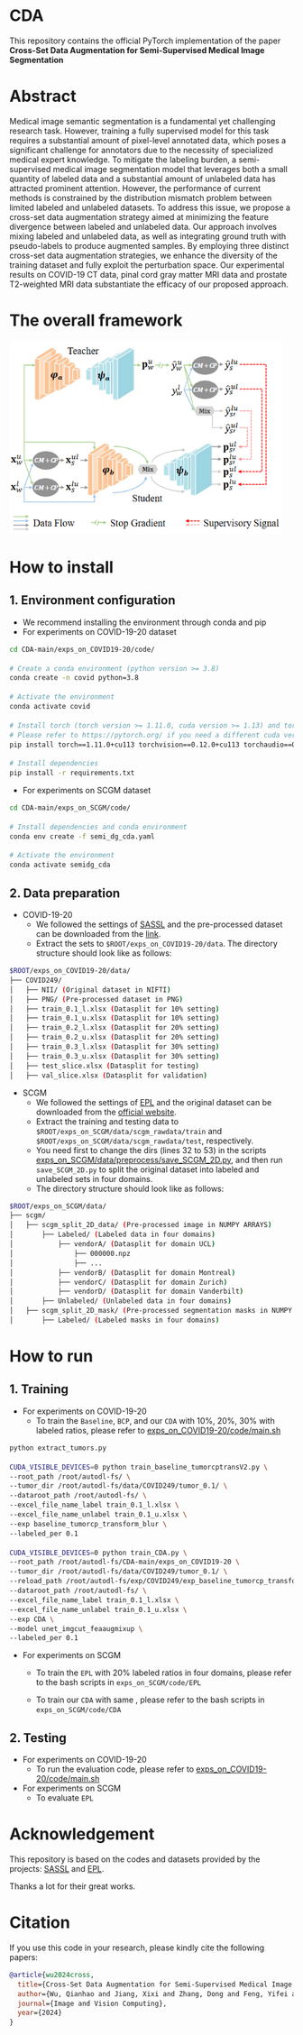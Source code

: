 # CDA
This repository contains the official PyTorch implementation of the paper **Cross-Set Data Augmentation for Semi-Supervised Medical Image Segmentation**

# Abstract
Medical image semantic segmentation is a fundamental yet challenging research task. However, training a fully supervised model for this task requires a substantial amount of pixel-level annotated data, which poses a significant challenge for annotators due to the necessity of specialized medical expert knowledge. To mitigate the labeling burden, a semi-supervised medical image segmentation model that leverages both a small quantity of labeled data and a substantial amount of unlabeled data has attracted prominent attention. However, the performance of current methods is constrained by the distribution mismatch problem between limited labeled and unlabeled datasets. To address this issue, we propose a cross-set data augmentation strategy aimed at minimizing the feature divergence between labeled and unlabeled data. Our approach involves mixing labeled and unlabeled data, as well as integrating ground truth with pseudo-labels to produce augmented samples. By employing three distinct cross-set data augmentation strategies, we enhance the diversity of the training dataset and fully exploit the perturbation space. Our experimental results on COVID-19 CT data, pinal cord gray matter MRI data and prostate T2-weighted MRI data substantiate the efficacy of our proposed approach.

# The overall framework
<img src="https://raw.githubusercontent.com/wqhIris/CDA/master/framework.png" width="482" height="343" alt="framework">

# How to install
## 1. Environment configuration
- We recommend installing the environment through conda and pip
- For experiments on COVID-19-20 dataset
```bash
cd CDA-main/exps_on_COVID19-20/code/

# Create a conda environment (python version >= 3.8)
conda create -n covid python=3.8

# Activate the environment
conda activate covid

# Install torch (torch version >= 1.11.0, cuda version >= 1.13) and torchvision
# Please refer to https://pytorch.org/ if you need a different cuda version
pip install torch==1.11.0+cu113 torchvision==0.12.0+cu113 torchaudio==0.11.0 --extra-index-url https://download.pytorch.org/whl/cu113

# Install dependencies
pip install -r requirements.txt
```

- For experiments on SCGM dataset
```bash
cd CDA-main/exps_on_SCGM/code/

# Install dependencies and conda environment 
conda env create -f semi_dg_cda.yaml

# Activate the environment
conda activate semidg_cda
```

## 2. Data preparation
- COVID-19-20 
  - We followed the settings of [SASSL](https://github.com/FeiLyu/SASSL/) and the pre-processed dataset can be downloaded from the [link](https://drive.google.com/file/d/1A2f3RRblSByFncUlf5MEr9VEjFlqD0ge/view?usp=sharing).
  - Extract the sets to `$ROOT/exps_on_COVID19-20/data`. The directory structure should look like as follows:
```bash
$ROOT/exps_on_COVID19-20/data/
├── COVID249/
│   ├── NII/ (Original dataset in NIFTI)
│   ├── PNG/ (Pre-processed dataset in PNG)
│   ├── train_0.1_l.xlsx (Datasplit for 10% setting)
│   ├── train_0.1_u.xlsx (Datasplit for 10% setting)
│   ├── train_0.2_l.xlsx (Datasplit for 20% setting)
│   ├── train_0.2_u.xlsx (Datasplit for 20% setting)
│   ├── train_0.3_l.xlsx (Datasplit for 30% setting)
│   ├── train_0.3_u.xlsx (Datasplit for 30% setting)
│   ├── test_slice.xlsx (Datasplit for testing)
│   ├── val_slice.xlsx (Datasplit for validation)
```

- SCGM
  - We followed the settings of [EPL](https://github.com/XMed-Lab/EPL_SemiDG) and the original dataset can be downloaded from the [official website](http://niftyweb.cs.ucl.ac.uk/challenge/index.php).
  - Extract the training and testing data to `$ROOT/exps_on_SCGM/data/scgm_rawdata/train` and `$ROOT/exps_on_SCGM/data/scgm_rawdata/test`, respectively.
  - You need first to change the dirs (lines 32 to 53) in the scripts [exps_on_SCGM/data/preprocess/save_SCGM_2D.py](exps_on_SCGM/data/preprocess/save_SCGM_2D.py), and then run `save_SCGM_2D.py` to split the original dataset into labeled and unlabeled sets in four domains.
  - The directory structure should look like as follows:
```bash
$ROOT/exps_on_SCGM/data/
├── scgm/
│   ├── scgm_split_2D_data/ (Pre-processed image in NUMPY ARRAYS)
│       ├── Labeled/ (Labeled data in four domains)
│           ├── vendorA/ (Datasplit for domain UCL)
│               ├── 000000.npz
│               ├── ...
│           ├── vendorB/ (Datasplit for domain Montreal)
│           ├── vendorC/ (Datasplit for domain Zurich)
│           ├── vendorD/ (Datasplit for domain Vanderbilt)
│       ├── Unlabeled/ (Unlabeled data in four domains)
│   ├── scgm_split_2D_mask/ (Pre-processed segmentation masks in NUMPY ARRAYS)
│       ├── Labeled/ (Labeled masks in four domains)
```

# How to run
## 1. Training
- For experiments on COVID-19-20
  - To train the `Baseline`, `BCP`, and our `CDA` with 10%, 20%, 30% with labeled ratios, please refer to [exps_on_COVID19-20/code/main.sh](exps_on_COVID19-20/code/main.sh)
```bash
python extract_tumors.py

CUDA_VISIBLE_DEVICES=0 python train_baseline_tumorcptransV2.py \
--root_path /root/autodl-fs/ \
--tumor_dir /root/autodl-fs/data/COVID249/tumor_0.1/ \
--dataroot_path /root/autodl-fs/ \
--excel_file_name_label train_0.1_l.xlsx \
--excel_file_name_unlabel train_0.1_u.xlsx \
--exp baseline_tumorcp_transform_blur \
--labeled_per 0.1

CUDA_VISIBLE_DEVICES=0 python train_CDA.py \
--root_path /root/autodl-fs/CDA-main/exps_on_COVID19-20 \
--tumor_dir /root/autodl-fs/data/COVID249/tumor_0.1/ \
--reload_path /root/autodl-fs/exp/COVID249/exp_baseline_tumorcp_transform_blur_0.1_unet/model_best.pth \
--dataroot_path /root/autodl-fs/ \
--excel_file_name_label train_0.1_l.xlsx \
--excel_file_name_unlabel train_0.1_u.xlsx \
--exp CDA \
--model unet_imgcut_feaaugmixup \
--labeled_per 0.1
```

- For experiments on SCGM
  - To train the `EPL` with 20% labeled ratios in four domains, please refer to the bash scripts in `exps_on_SCGM/code/EPL`

  - To train our `CDA` with same , please refer to the bash scripts in `exps_on_SCGM/code/CDA` 

## 2. Testing
- For experiments on COVID-19-20
  - To run the evaluation code, please refer to [exps_on_COVID19-20/code/main.sh](exps_on_COVID19-20/code/main.sh)
- For experiments on SCGM
  - To evaluate `EPL`  

# Acknowledgement
This repository is based on the codes and datasets provided by the projects: [SASSL](https://github.com/FeiLyu/SASSL/) and [EPL](https://github.com/XMed-Lab/EPL_SemiDG).

Thanks a lot for their great works.

# Citation
If you use this code in your research, please kindly cite the following papers:

```bibtex
@article{wu2024cross,
  title={Cross-Set Data Augmentation for Semi-Supervised Medical Image Segmentation},
  author={Wu, Qianhao and Jiang, Xixi and Zhang, Dong and Feng, Yifei and Tang, Jinhu},
  journal={Image and Vision Computing},
  year={2024}
}
```


